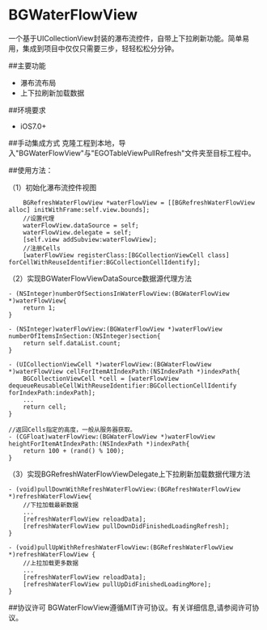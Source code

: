# BGWaterFlowView
一个基于UICollectionView封装的瀑布流控件，自带上下拉刷新功能。简单易用，集成到项目中仅仅只需要三步，轻轻松松分分钟。

##主要功能
  - 瀑布流布局
  - 上下拉刷新加载数据
  
##环境要求
  - iOS7.0+
 
##手动集成方式
克隆工程到本地，导入"BGWaterFlowView"与"EGOTableViewPullRefresh"文件夹至目标工程中。

##使用方法：

（1）初始化瀑布流控件视图

```
    BGRefreshWaterFlowView *waterFlowView = [[BGRefreshWaterFlowView alloc] initWithFrame:self.view.bounds];
    //设置代理
    waterFlowView.dataSource = self;
    waterFlowView.delegate = self;
    [self.view addSubview:waterFlowView];
    //注册Cells
    [waterFlowView registerClass:[BGCollectionViewCell class] forCellWithReuseIdentifier:BGCollectionCellIdentify];
```
    
（2）实现BGWaterFlowViewDataSource数据源代理方法

```
- (NSInteger)numberOfSectionsInWaterFlowView:(BGWaterFlowView *)waterFlowView{
    return 1;
}

- (NSInteger)waterFlowView:(BGWaterFlowView *)waterFlowView numberOfItemsInSection:(NSInteger)section{
    return self.dataList.count;
}

- (UICollectionViewCell *)waterFlowView:(BGWaterFlowView *)waterFlowView cellForItemAtIndexPath:(NSIndexPath *)indexPath{
    BGCollectionViewCell *cell = [waterFlowView dequeueReusableCellWithReuseIdentifier:BGCollectionCellIdentify forIndexPath:indexPath];
    ...
    return cell;
}

//返回Cells指定的高度，一般从服务器获取。
- (CGFloat)waterFlowView:(BGWaterFlowView *)waterFlowView heightForItemAtIndexPath:(NSIndexPath *)indexPath{
    return 100 + (rand() % 100);
}
```

（3）实现BGRefreshWaterFlowViewDelegate上下拉刷新加载数据代理方法

```
- (void)pullDownWithRefreshWaterFlowView:(BGRefreshWaterFlowView *)refreshWaterFlowView{
    //下拉加载最新数据
    ...
    [refreshWaterFlowView reloadData];
    [refreshWaterFlowView pullDownDidFinishedLoadingRefresh];
}

- (void)pullUpWithRefreshWaterFlowView:(BGRefreshWaterFlowView *)refreshWaterFlowView {
    //上拉加载更多数据
    ...
    [refreshWaterFlowView reloadData];
    [refreshWaterFlowView pullUpDidFinishedLoadingMore];
}
```

##协议许可
BGWaterFlowView遵循MIT许可协议。有关详细信息,请参阅许可协议。

